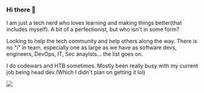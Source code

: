 ### Hi there 👋
I am just a tech nerd who loves learning and making things better(that includes myself).
A bit of a perfectionist, but who isn't in some form?

Looking to help the tech community and help others along the way. There is no "i" in team, especially one as large as we have as software devs, engineers, 
DevOps, IT, Sec anaylsts... the list goes on. 

I do codewars and HTB sometimes. Mostly been really busy with my current job being head dev.(Which I didn't plan on getting it lol)

<img src="https://www.codewars.com/users/spac3P1rat3/badges/large" href="https://www.codewars.com/users/spac3P1rat3/completed">

<!--
**spac3P1rat3/spac3p1rat3** is a ✨ _special_ ✨ repository because its `README.md` (this file) appears on your GitHub profile.

Here are some ideas to get you started:

- 🔭 I’m currently working on ...
- 🌱 I’m currently learning ...
- 👯 I’m looking to collaborate on ...
- 🤔 I’m looking for help with ...
- 💬 Ask me about ...
- 📫 How to reach me: ...
- 😄 Pronouns: ...
- ⚡ Fun fact: ...
-->
